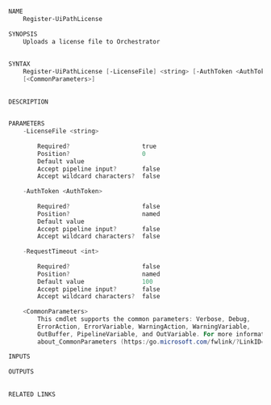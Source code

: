 ﻿```PowerShell

NAME
    Register-UiPathLicense
    
SYNOPSIS
    Uploads a license file to Orchestrator
    
    
SYNTAX
    Register-UiPathLicense [-LicenseFile] <string> [-AuthToken <AuthToken>] [-RequestTimeout <int>] 
    [<CommonParameters>]
    
    
DESCRIPTION
    

PARAMETERS
    -LicenseFile <string>
        
        Required?                    true
        Position?                    0
        Default value                
        Accept pipeline input?       false
        Accept wildcard characters?  false
        
    -AuthToken <AuthToken>
        
        Required?                    false
        Position?                    named
        Default value                
        Accept pipeline input?       false
        Accept wildcard characters?  false
        
    -RequestTimeout <int>
        
        Required?                    false
        Position?                    named
        Default value                100
        Accept pipeline input?       false
        Accept wildcard characters?  false
        
    <CommonParameters>
        This cmdlet supports the common parameters: Verbose, Debug,
        ErrorAction, ErrorVariable, WarningAction, WarningVariable,
        OutBuffer, PipelineVariable, and OutVariable. For more information, see 
        about_CommonParameters (https:/go.microsoft.com/fwlink/?LinkID=113216). 
    
INPUTS
    
OUTPUTS
    
    
RELATED LINKS



```
